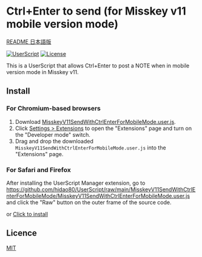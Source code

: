 # Ctrl+Enter to send (for Misskey v11 mobile version mode)

[README 日本語版](./README_ja.md)

[![UserScript](https://img.shields.io/badge/Framework-UserScript-blue.svg)](https://en.wikipedia.org/wiki/Userscript)
[![License](https://img.shields.io/github/license/hidao80/UserScript)](/LICENSE)

This is a UserScript that allows Ctrl+Enter to post a NOTE when in mobile version mode in Misskey v11.

## Install

### For Chromium-based browsers

1. Download [MisskeyV11SendWithCtrlEnterForMobileMode.user.js](https://github.com/hidao80/UserScript/raw/main/MisskeyV11SendWithCtrlEnterForMobileMode/MisskeyV11SendWithCtrlEnterForMobileMode.user.js).
2. Click [Settings > Extensions](chrome://extensions/) to open the "Extensions" page and turn on the "Developer mode" switch.
3. Drag and drop the downloaded `MisskeyV11SendWithCtrlEnterForMobileMode.user.js` into the "Extensions" page.

### For Safari and Firefox

After installing the UserScript Manager extension, go to <https://github.com/hidao80/UserScript/raw/main/MisskeyV11SendWithCtrlEnterForMobileMode/MisskeyV11SendWithCtrlEnterForMobileMode.user.js> and click the "Raw" button on the outer frame of the source code.

or [Click to install](https://github.com/hidao80/UserScript/raw/main/MisskeyV11SendWithCtrlEnterForMobileMode/MisskeyV11SendWithCtrlEnterForMobileMode.user.js)

## Licence

[MIT](/LICENSE)
